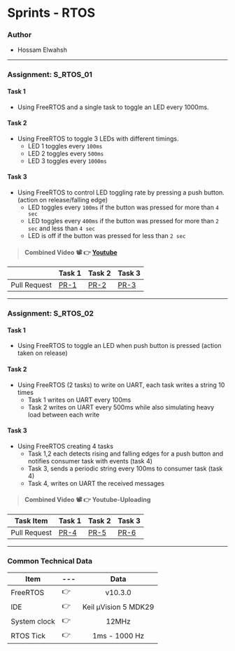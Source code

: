 # Sprints - RTOS
### Author
- Hossam Elwahsh
---
### Assignment: S_RTOS_01
#### Task 1
- Using FreeRTOS and a single task to toggle an LED every 1000ms.

#### Task 2
- Using FreeRTOS to toggle 3 LEDs with different timings.
  - LED 1 toggles every `100ms`
  - LED 2 toggles every `500ms`
  - LED 3 toggles every `1000ms`

#### Task 3
- Using FreeRTOS to control LED toggling rate by pressing a push button. (action on release/falling edge)
	- LED toggles every `100ms` if the button was pressed for more than `4 sec`
	- LED toggles every `400ms` if the button was pressed for more than `2 sec` and less than `4 sec`
	- LED is off if the button was pressed for less than `2 sec`

> #### Combined Video 📽️ 👉 [Youtube](https://youtu.be/PVvxsCqyGT4)

|              | Task 1                                                                 | Task 2                                                                 | Task 3                                                                 |
|--------------|------------------------------------------------------------------------|------------------------------------------------------------------------|------------------------------------------------------------------------|
| Pull Request | [PR-1](https://github.com/HossamElwahsh/sprints-arm-rtos-tasks/pull/1) | [PR-2](https://github.com/HossamElwahsh/sprints-arm-rtos-tasks/pull/2) | [PR-3](https://github.com/HossamElwahsh/sprints-arm-rtos-tasks/pull/3) |

----

### Assignment: S_RTOS_02

#### Task 1
- Using FreeRTOS to toggle an LED when push button is pressed (action taken on release)

#### Task 2
- Using FreeRTOS (2 tasks) to write on UART, each task writes a string 10 times
	- Task 1 writes on UART every 100ms
 	- Task 2 writes on UART every 500ms while also simulating heavy load between each write
 
#### Task 3
- Using FreeRTOS creating 4 tasks
	- Task 1,2 each detects rising and falling edges for a push button and notifies consumer task with events (task 4)
 	- Task 3, sends a periodic string every 100ms to consumer task (task 4)
	- Task 4, writes on UART the received messages  

> #### Combined Video 📽️ 👉 Youtube-Uploading

| Task Item    | Task 1                                                                 | Task 2 | Task 3 |
|--------------|------------------------------------------------------------------------|--------|--------|
| Pull Request | [PR-4](https://github.com/HossamElwahsh/sprints-arm-rtos-tasks/pull/4) | [PR-5](https://github.com/HossamElwahsh/sprints-arm-rtos-tasks/pull/5)    | [PR-6](https://github.com/HossamElwahsh/sprints-arm-rtos-tasks/pull/6)    |

--- 
### Common Technical Data
| Item         | --- |         Data         |
|--------------|-----|:--------------------:|
| FreeRTOS     | 👉  |       v10.3.0        | 
| IDE          | 👉  | Keil µVision 5 MDK29 | 
| System clock | 👉  |        12MHz         | 
| RTOS Tick    | 👉  |    1ms - 1000 Hz     | 
